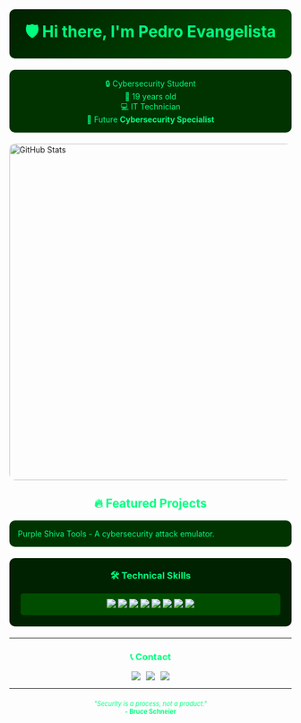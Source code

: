 <!-- Cybersecurity Header -->
<div style="background: linear-gradient(135deg, #002200, #004d00); padding: 20px; border-radius: 10px; text-align: center; margin-bottom: 20px;">
  <h1 style="color:#00FF7F; margin: 0;">🛡️ Hi there, I'm <strong>Pedro Evangelista</strong> </h1>
</div>

<!-- Core Information -->
<div style="background-color: #003300; padding: 15px; border-radius: 10px; margin-bottom: 20px; color:#00FF7F; text-align: center;">
  <ul style="list-style: none; padding: 0; margin: 0;">
    <li>🔒 Cybersecurity Student</li>
    <li>🎂 19 years old</li>
    <li>💻 IT Technician</li>
    <li>🔮 Future <strong>Cybersecurity Specialist</strong></li>
  </ul>
</div>

<!-- GitHub Stats -->
<div style="display: flex; justify-content: center; gap: 20px; margin-bottom: 20px; flex-wrap: wrap;">
  <img src="https://github-readme-stats.vercel.app/api?username=pedrosilvaevangelista&show_icons=true&theme=dark&title_color=00FF7F&text_color=00FF7F&icon_color=00FF7F&hide=contribs&include_all_commits=true" alt="GitHub Stats" style="border-radius: 10px; width: 600px;">
</div>

<!-- Featured Projects -->
<h2 style="color:#00FF7F; text-align: center;">🔥 Featured Projects</h2>
<div style="background-color: #003300; padding: 15px; border-radius: 10px; margin: 0 auto 20px auto; max-width: 600px;">
  <ul style="color: #00FF7F; margin: 0; padding: 0; list-style: none;">
    <li>
      <a href="https://github.com/PurpleShivaTeam" style="color: #00FF7F; text-decoration: none;">Purple Shiva Tools</a> - A cybersecurity attack emulator.
    </li>
  </ul>
</div>

<!-- Technical Skills -->
<div style="background: #002200; padding: 20px; border-radius: 10px; margin-bottom: 20px;">
  <h3 style="color:#00FF7F; text-align: center; margin-top: 0;">🛠️ Technical Skills</h3>
  <div style="display: grid; grid-template-columns: repeat(auto-fit, minmax(120px, 1fr)); gap: 10px; text-align: center;">
    <div style="padding: 10px; background: #004d00; border-radius: 5px;">
      <img src="https://img.shields.io/badge/-Kali_Linux-006400?logo=kalilinux&logoColor=white">
      <img src="https://img.shields.io/badge/-Ubuntu-228B22?logo=ubuntu&logoColor=white">
      <img src="https://img.shields.io/badge/-Endian_Firewall-32CD32?logo=firefox&logoColor=white">
      <img src="https://img.shields.io/badge/-MikroTik-006400?logo=mikrotik&logoColor=white">
      <img src="https://img.shields.io/badge/-Atomic_Red_Team-00FF00?logo=atomicredteam&logoColor=white">
      <img src="https://img.shields.io/badge/-WAZUH-00FF7F?logo=wazuh&logoColor=white">
      <img src="https://img.shields.io/badge/-Python-00FA9A?logo=python&logoColor=white">
      <img src="https://img.shields.io/badge/-Network_Security-2E8B57?logo=network&logoColor=white">
    </div>
  </div>
</div>

---

<!-- Contact -->
<div style="text-align: center;">
  <h3 style="color:#00FF7F;">📞 Contact</h3>
  <div style="display: flex; justify-content: center; gap: 10px; flex-wrap: wrap;">
    <a href="https://www.linkedin.com/in/pedro-evangelista-cyber">
      <img src="https://img.shields.io/badge/LinkedIn-006400?logo=linkedin&logoColor=white&style=for-the-badge">
    </a>
    <a href="mailto:pedrosilvaevangelista2005@gmail.com">
      <img src="https://img.shields.io/badge/Email-228B22?logo=gmail&logoColor=white&style=for-the-badge">
    </a>
    <a href="https://github.com/pedrosilvaevangelista">
      <img src="https://img.shields.io/badge/GitHub-2E8B57?logo=github&logoColor=white&style=for-the-badge">
    </a>
  </div>
</div>

---

<!-- Quote -->
<div style="text-align: center; color: #00FF7F; font-size: 0.8em; margin-top: 20px;">
  <em>"Security is a process, not a product."</em>
  <br>
  <strong>- Bruce Schneier</strong>
</div>

